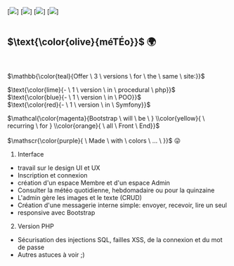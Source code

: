 [![](https://img.shields.io/badge/BOOTSTRAP-blue?style=for-the-badge)]
[![](https://img.shields.io/badge/PHP-blueviolet?style=for-the-badge)]
[![](https://img.shields.io/badge/POO-yellow?style=for-the-badge)]
[![](https://img.shields.io/badge/SYMFONY.io-orange?style=for-the-badge)] <br>
<br>
## $\text{\color{olive}{méTÉo}}$ :earth_africa:
<br>

$\mathbb{\color{teal}{Offer \ 3 \ versions \ for \ the \ same \ site:}}$

$\text{\color{lime}{- \ 1 \ version \ in \ procedural \ php}}$ <br>
$\text{\color{blue}{- \ 1 \ version \ in \ POO}}$ <br>
$\text{\color{red}{- \ 1 \ version \ in \ Symfony}}$ <br>

$\mathcal{\color{magenta}{Bootstrap \ will \ be \ } \\color{yellow}{ \ recurring \ for } \\color{orange}{ \ all \ Front \ End}}$ <br><br>
$\mathscr{\color{purple}{ \ Made \ with \ colors \ ... \ }}$  :stuck_out_tongue_winking_eye:
 
1) Interface <br>
- travail sur le design UI et UX
- Inscription et connexion
- création d'un espace Membre et d'un espace Admin
- Consulter la météo quotidienne, hebdomadaire ou pour la quinzaine
- L'admin gère les images et le texte (CRUD)
- Création d'une messagerie interne simple: envoyer, recevoir, lire un seul
- responsive avec Bootstrap

2) Version PHP
- Sécurisation des injections SQL, failles XSS, de la connexion et du mot de passe
- Autres astuces à voir ;)

